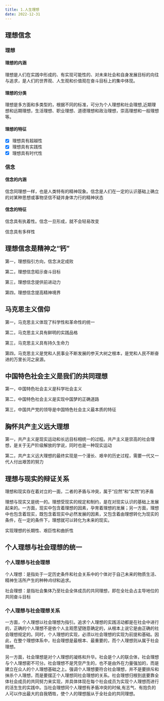 ```yaml
---
title: 1.人生理想
date: 2022-12-31
---
```


## 理想信念 <Badge text="选择题" type="tip" />

### 理想

#### 理想的内涵

理想是人们在实践中形成的、有实现可能性的、对未来社会和自身发展目标的向往与追求，是人们的世界观、人生观和价值观在奋斗目标上的集中体现。

#### 理想的分类

理想是多方面和多类型的，根据不同的标准，可分为个人理想和社会理想,近期理想和远期理想，生活理想、职业理想、道德理想和政治理想，崇高理想和一般理想等。

#### 理想的特征

- [x] 理想具有超越性
- [x] 理想具有实践性
- [x] 理想具有时代性

### 信念

#### 信念的内涵

信念同理想一样，也是人类特有的精神现象。信念是人们在一定的认识基础上确立的对某种思想或事物坚信不疑并身体力行的精神状态

#### 信念的特征

信念具有执着性。信念一旦形成，就不会轻易改变

信念具有多样性

## 理想信念是精神之“钙” <Badge text="选择题" type="tip" />

第一，理想指引方向，信念决定成败

第二，理想信念昭示奋斗目标

第三，理想信念提供前进动力

第四，理想信念提高精神境界

## 马克思主义信仰 <Badge text="了解" type="tip" />

第一，马克思主义体现了科学性和革命性的统一

第二，马克思主义具有鲜明的实践品格

第三，马克思主义具有持久生命力

第四，马克思主义是党和人民事业不断发展的参天大树之根本，是党和人民不断奋进的万里长河之泉源。

## 中国特色社会主义是我们的共同理想 <Badge text="了解" type="tip" />

第一，中国特色社会主义是科学社会主义

第二，中国特色社会主义是实现中国梦的正确道路

第三，中国共产党的领导是中国特色社会主义最本质的特征

## 胸怀共产主义远大理想 <Badge text="了解" type="tip" />

第一，共产主义是现实运动和长远目标相统一的过程。共产主义是崇高的社会理想，是关于无产阶级解放的学说，同时也是一种现实运动

第二，共产主义远大理想的最终实现是一个漫长、艰辛的历史过程，需要一代又一代人付出艰苦的努力

## 理想与现实的辩证关系 <Badge text="选择题" type="tip" />

理想和现实存在着对立的一面，二者的矛盾与冲突，属于“应然”和“实然”的矛盾

理想与现实又是统一的。理想受现实的规定和制约，是在对现实认识的基础上发展起来的。一方面，现实中包含着理想的因素，孕育着理想的发展；另一方面，理想中也包含着现实，既包含着现实中必然发展的因素，又包含着由理想转化为现实的条件，在一定的条件下，理想就可以转化为未来的现实。

实现理想的长期性、艰巨性和曲折性

## 个人理想与社会理想的统一 <Badge text="论述题" type="warning" />

### 个人理想与社会理想

个人理想：是指处于一定历史条件和社会关系中的个体对于自己未来的物质生活、精神生活所产生的种种*向往*和追求。

社会理想：是指社会集体乃至社会全体成员的共同理想，即在全社会占主导地位的共同奋斗目标

### 个人理想与社会理想关系

一方面，个人理想以社会理想为指引。追求个人理想的实践活动都是在社会中进行的，正确的个人理想不是依个人主观愿望随意确定的，从根本上说它是由正确的社会理想规定的。同时，个人理想的实现，必须以社会理想的实现为前提和基础。因此，在整个理想体系中，社会理想是最根本、最重要的，而个人理想则从属于社会理想。

另一方面，社会理想是对个人理想的凝练和升华。社会是个人的联合体，社会理想与个人理想密不可分。社会理想不是凭空产生的，也不是由外在力量强加的，而是建立在众人的个人理想基础之上。强调个人理想要符合社会理想，并不是要排斥和抹杀个人理想，而是要摆正个人理想同社会理想的关系。社会理想归根到底要靠全体社会成员的共同努力来实现，并具体体现在每个社会成员为实现个人理想而进行的活生生的实践中。当社会理想同个人理想有矛盾冲突的时候,有志气、有抱负的人可以作出最大的自我牺牲，使个人的理想服从于全社会的共同理想。

